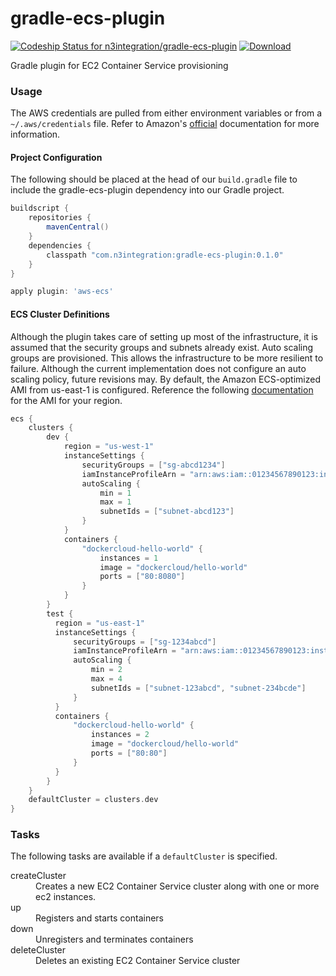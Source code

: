 # gradle-ecs-plugin
[ ![Codeship Status for n3integration/gradle-ecs-plugin](https://codeship.com/projects/977c2ec0-f694-0133-1e27-5e1b5517d789/status?branch=master)](https://codeship.com/projects/150599) [ ![Download](https://api.bintray.com/packages/n3integration/maven/gradle-ecs-plugin/images/download.svg) ](https://bintray.com/n3integration/maven/gradle-ecs-plugin/_latestVersion)

Gradle plugin for EC2 Container Service provisioning

### Usage
The AWS credentials are pulled from either environment variables or from a `~/.aws/credentials` file. Refer to Amazon's [official](http://docs.aws.amazon.com/cli/latest/userguide/cli-chap-getting-started.html#cli-environment) documentation for more information.

#### Project Configuration
The following should be placed at the head of our `build.gradle` file to include the gradle-ecs-plugin dependency into our Gradle project.

```gradle
buildscript {
    repositories {
        mavenCentral()
    }
    dependencies {
        classpath "com.n3integration:gradle-ecs-plugin:0.1.0"
    }
}

apply plugin: 'aws-ecs'
```

#### ECS Cluster Definitions
Although the plugin takes care of setting up most of the infrastructure, it is assumed that the security groups and subnets already exist. Auto scaling groups are provisioned. This allows the infrastructure to be more resilient to failure. Although the current implementation does not configure an auto scaling policy, future revisions may. By default, the Amazon ECS-optimized AMI from us-east-1 is configured. Reference the following [documentation](http://docs.aws.amazon.com/AmazonECS/latest/developerguide/ecs-optimized_AMI.html) for the AMI for your region.

```gradle
ecs {
    clusters {
        dev {
            region = "us-west-1"
            instanceSettings {
                securityGroups = ["sg-abcd1234"]
                iamInstanceProfileArn = "arn:aws:iam::01234567890123:instance-profile/EcsDeveloper"
                autoScaling {
                    min = 1
                    max = 1
                    subnetIds = ["subnet-abcd123"]
                }
            }
            containers {
                "dockercloud-hello-world" {
                    instances = 1
                    image = "dockercloud/hello-world"
                    ports = ["80:8080"]
                }
            }
        }
        test {
          region = "us-east-1"
          instanceSettings {
              securityGroups = ["sg-1234abcd"]
              iamInstanceProfileArn = "arn:aws:iam::01234567890123:instance-profile/EcsTester"
              autoScaling {
                  min = 2
                  max = 4
                  subnetIds = ["subnet-123abcd", "subnet-234bcde"]
              }
          }
          containers {
              "dockercloud-hello-world" {
                  instances = 2
                  image = "dockercloud/hello-world"
                  ports = ["80:80"]
              }
          }
        }
    }
    defaultCluster = clusters.dev
}
```

### Tasks
The following tasks are available if a `defaultCluster` is specified.

<dl>
<dt>createCluster</dt>
<dd>Creates a new EC2 Container Service cluster along with one or more ec2 instances.</dd>
<dt>up</dt>
<dd>Registers and starts containers</dd>
<dt>down</dt>
<dd>Unregisters and terminates containers</dd>
<dt>deleteCluster</dt>
<dd>Deletes an existing EC2 Container Service cluster</dd>
</dl>
